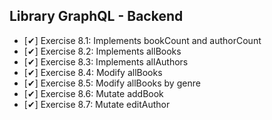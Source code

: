 ## Library GraphQL - Backend
  - [✔] Exercise 8.1: Implements bookCount and authorCount
  - [✔] Exercise 8.2: Implements allBooks
  - [✔] Exercise 8.3: Implements allAuthors
  - [✔] Exercise 8.4: Modify allBooks
  - [✔] Exercise 8.5: Modify allBooks by genre
  - [✔] Exercise 8.6: Mutate addBook
  - [✔] Exercise 8.7: Mutate editAuthor